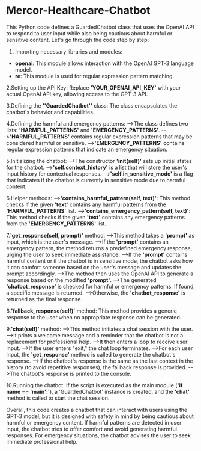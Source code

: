 # Mercor-Healthcare-Chatbot

This Python code defines a GuardedChatbot class that uses the OpenAI API to respond to user input while also being cautious about harmful or sensitive content. Let's go through the code step by step:

1. Importing necessary libraries and modules:
* **openai**: This module allows interaction with the OpenAI GPT-3 language model.
* **re**: This module is used for regular expression pattern matching.

2.Setting up the API Key:
Replace **'YOUR_OPENAI_API_KEY'** with your actual OpenAI API key, allowing access to the GPT-3 API.

3.Defining the **''GuardedChatbot''** class:
The class encapsulates the chatbot's behavior and capabilities.

4.Defining the harmful and emergency patterns:
-->The class defines two lists: **'HARMFUL_PATTERNS'** and **'EMERGENCY_PATTERNS'**.
-->**'HARMFUL_PATTERNS'** contains regular expression patterns that may be considered harmful or sensitive.
-->**'EMERGENCY_PATTERNS'** contains regular expression patterns that indicate an emergency situation.

5.Initializing the chatbot:
-->The constructor **'__init__(self)'** sets up initial states for the chatbot.
-->**'self.context_history'** is a list that will store the user's input history for contextual responses.
-->**'self.in_sensitive_mode'** is a flag that indicates if the chatbot is currently in sensitive mode due to harmful content.

6.Helper methods:
-->**'contains_harmful_pattern(self, text)'**: This method checks if the given **'text'** contains any harmful patterns from the **'HARMFUL_PATTERNS'** list.
-->**'contains_emergency_pattern(self, text)'**: This method checks if the given **'text'** contains any emergency patterns from the **'EMERGENCY_PATTERNS'** list.

7.**'get_response(self, prompt)'** method:
-->This method takes a **'prompt'** as input, which is the user's message.
-->If the **'prompt'** contains an emergency pattern, the method returns a predefined emergency response, urging the user to seek immediate assistance.
-->If the **'prompt'** contains harmful content or if the chatbot is in sensitive mode, the chatbot asks how it can comfort someone based on the user's message and updates the prompt accordingly.
-->The method then uses the OpenAI API to generate a response based on the modified **'prompt'**.
-->The generated **'chatbot_response'** is checked for harmful or emergency patterns. If found, a specific message is returned.
-->Otherwise, the **'chatbot_response'** is returned as the final response.

8.**'fallback_response(self)'** method:
This method provides a generic response to the user when no appropriate response can be generated.

9.**'chat(self)'** method:
-->This method initiates a chat session with the user.
-->It prints a welcome message and a reminder that the chatbot is not a replacement for professional help.
-->It then enters a loop to receive user input.
-->If the user enters "exit," the chat loop terminates.
-->For each user input, the **'get_response'** method is called to generate the chatbot's response.
-->If the chatbot's response is the same as the last context in the history (to avoid repetitive responses), the fallback response is provided.
-->The chatbot's response is printed to the console.

10.Running the chatbot:
If the script is executed as the main module (**'if __name__ == '__main__':'**), a 'GuardedChatbot' instance is created, and the **'chat'** method is called to start the chat session.

Overall, this code creates a chatbot that can interact with users using the GPT-3 model, but it is designed with safety in mind by being cautious about harmful or emergency content. If harmful patterns are detected in user input, the chatbot tries to offer comfort and avoid generating harmful responses. For emergency situations, the chatbot advises the user to seek immediate professional help.

